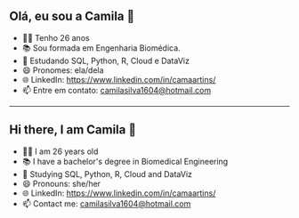 ## Olá, eu sou a Camila 👋

- 🙋‍♀️ Tenho 26 anos
- 📚 Sou formada em Engenharia Biomédica.
- 🌱 Estudando SQL, Python, R, Cloud e DataViz
- 😄 Pronomes: ela/dela
- 🌐 LinkedIn: https://www.linkedin.com/in/camaartins/ 
- 📫 Entre em contato: camilasilva1604@hotmail.com

----------------------------------------

## Hi there, I am Camila 👋

- 🙋‍♀️ I am 26 years old
- 📚 I have a bachelor's degree in Biomedical Engineering 
- 🌱 Studying SQL, Python, R, Cloud and DataViz
- 😄 Pronouns: she/her
- 🌐 LinkedIn: https://www.linkedin.com/in/camaartins/
- 📫 Contact me: camilasilva1604@hotmail.com
